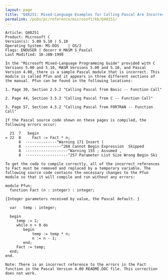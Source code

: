 ```yaml
---
layout: page
title: "Q48251: Mixed-Language Examples for Calling Pascal Are Incorrect"
permalink: /pubs/pc/reference/microsoft/kb/Q48251/
---
```


	Article: Q48251
	Product: Microsoft C
	Version(s): 5.00 5.10 | 5.10
	Operating System: MS-DOS    | OS/2
	Flags: ENDUSER | docerr H_MASM S_PasCal
	Last Modified: 16-JAN-1990
	
	In the "Microsoft Mixed-Language Programming Guide" provided with C
	Versions 5.00 and 5.10, MASM Versions 5.00 and 5.10, and Pascal
	Version 4.00, there is a sample Pascal module that is incorrect. This
	module is called Pfun and it appears in three different sections of
	the manual. Pfun can be found in the following locations:
	
	1. Page 30, Section 2.5.2 "Calling Pascal from Basic -- Function Call"
	
	2. Page 44, Section 3.5.2 "Calling Pascal from C -- Function Call"
	
	3. Page 57, Section 4.5.2 "Calling Pascal from FORTRAN -- Function Call"
	
	If the Pascal source code shown on these pages is compiled, the
	following errors occur:
	
	  21  7   begin
	= 22  8     Fact := Fact * n;
	      8  --------------^Warning 171 Insert (
	      8  ----------------^268 Cannot Begin Expression  Skipped
	      8  -------------------^Warning 155 ; Assumed ,
	      8  -------------------^257 Parameter List Size Wrong Begin Ski
	
	To get the code to compile correctly, all of the incorrect references
	to Fact must be removed and replaced by a temporary variable. The
	following source code contains the necessary changes to the Pfun
	module so that it will compile and run without any errors:
	
	module Pfun;
	  function Fact (n : integer) : integer;
	
	{Integer parameters received by value, the Pascal default. }
	
	  var   temp : integer;
	
	  begin
	     temp := 1;
	     while n > 0 do
	        begin
	            temp := temp * n;
	            n := n - 1;
	        end;
	     Fact := temp;
	  end;
	end.
	
	Note: There is an incorrect reference to the errors in the Fact
	function in the Pascal Version 4.00 README.DOC file. This correction
	does not work.
